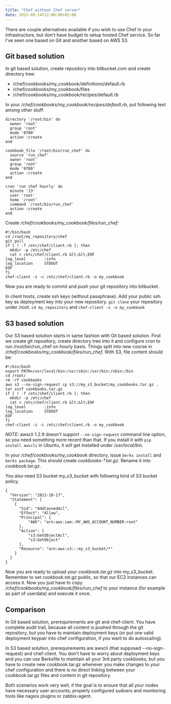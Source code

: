 ```yaml
---
title: "Chef without Chef server"
date: 2015-09-14T12:00:00+02:00
---
```

There are couple alternatives available if you wish to use Chef in your infrastructure, but don't have budget to setup hosted Chef service. So far I've seen one based on Git and another based on AWS S3.

## Git based solution

In git based solution, create repository into bitbucket.com and create directory tree:

* /chef/cookbooks/my_cookbook/definitions/default.rb
* /chef/cookbooks/my_cookbook/files
* /chef/cookbooks/my_cookbook/recipes/default.rb

In your _/chef/cookbooks/my_cookbook/recipes/default.rb_, put following text among other stuff:

```
directory '/root/bin' do
  owner 'root'
  group 'root'
  mode '0700'
  action :create
end

cookbook_file '/root/bin/run_chef' do
  source 'run_chef'
  owner 'root'
  group 'root'
  mode '0700'
  action :create
end

cron 'run chef hourly' do
  minute '13'
  user 'root'
  home '/root'
  command '/root/bin/run_chef'
  action :create
end
```

Create _/chef/cookbooks/my_cookbook/files/run_chef_:

```
#!/bin/bash
cd /root/my_repository/chef
git pull
if [ ! -f /etc/chef/client.rb ]; then
  mkdir -p /etc/chef
  cat > /etc/chef/client.rb &lt;&lt;EOF
log_level        :info
log_location     STDOUT
EOF
fi
chef-client -z -c /etc/chef/client.rb -o my_cookbook
```

Now you are ready to commit and push your git repository into bitbucket.

In client hosts, create ssh keys (without passphrase). Add your public ssh key as deployment key into your new repository. `git clone` your repository under /root. `cd my_repository` and `chef-client -z -o my_cookbook`

## S3 based solution

Our S3 based solution starts in same fashion with Git based solution. First we create git repository, create directory tree into it and configure cron to run /root/bin/run_chef on hourly basis. Things split into new course in _/chef/cookbooks/my_cookbook/files/run_chef_. With S3, file content should be:

```
#!/bin/bash
export PATH=/usr/local/bin:/usr/sbin:/usr/bin:/sbin:/bin
cd /root/
rm -rf cookbooks
aws s3 --no-sign-request cp s3://my_s3_bucket/my_cookbooks.tar.gz .
tar xzvf cookbooks.tar.gz
if [ ! -f /etc/chef/client.rb ]; then
  mkdir -p /etc/chef
  cat > /etc/chef/client.rb &lt;&lt;EOF
log_level        :info
log_location     STDOUT
EOF
fi
chef-client -z -c /etc/chef/client.rb -o my_cookbook
```

*NOTE:* awscli 1.2.9 doesn't support `--no-sign-request` command line option, so you need something more recent than that. If you install it with `pip install awscli` in Ubuntu, it will get installed under _/usr/local/bin_.

In your _/chef/cookbooks/my_cookbook_ directory, issue `berks install` and `berks package`. This should create _cookbooks-*.tar.gz_. Rename it into _cookbook.tar.gz_.

You also need S3 bucket my_s3_bucket with following kind of S3 bucket policy.

```
{
  "Version": "2012-10-17",
  "Statement": [
    {
      "Sid": "AddCannedAcl",
      "Effect": "Allow",
      "Principal": {
          "AWS": "arn:aws:iam::MY_AWS_ACCOUNT_NUMBER:root"
      },
      "Action": [
          "s3:GetObjectAcl",
          "s3:GetObject"
      ],
      "Resource": "arn:aws:s3:::my_s3_bucket/*"
    }
  ]
}
```

Now you are ready to upload your _cookbook.tar.gz_ into my_s3_bucket. Remember to set _cookbook.tar.gz_ public, so that our EC2 instances can access it. Now you just have to copy _/chef/cookbooks/my_cookbook/files/run_chef_ to your instance (for example as part of userdata) and execute it once.

## Comparison

In Git based solution, prerequirements are git and chef-client. You have complete audit trail, because all content is pushed through the git repository, but you have to maintain deployment keys (or put one valid deployment keypair into chef configuration, if you want to do autoscaling).

In S3 based solution, prerequirements are awscli (that supposed --no-sign-request) and chef-client. You don't have to worry about deployment keys and you can use Berksfile to maintain all your 3rd party cookbooks, but you have to create new cookbook.tar.gz whenever you make changes to your chef configuration and there is no direct linking between your cookbook.tar.gz files and content in git repository.

Both scenarios work very well, if the goal is to ensure that all your nodes have necessary user accounts, properly configured sudoers and monitoring tools like nagios plugins or zabbix-agent.
